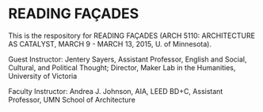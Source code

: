 # READING FAÇADES

This is the respository for READING FAÇADES (ARCH 5110: ARCHITECTURE AS CATALYST, MARCH 9 - MARCH 13, 2015, U. of Minnesota). 

Guest Instructor: Jentery Sayers, Assistant Professor, English and Social, Cultural, and Political Thought; Director, Maker Lab in the Humanities, University of Victoria

Faculty Instructor:  Andrea J. Johnson, AIA, LEED BD+C, Assistant Professor, UMN School of Architecture
